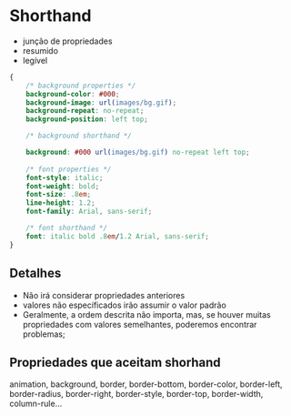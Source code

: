 # Shorthand

* junção de propriedades
* resumido
* legível

```css
{
    /* background properties */
    background-color: #000;
    background-image: url(images/bg.gif);
    background-repeat: no-repeat;
    background-position: left top;

    /* background shorthand */

    background: #000 url(images/bg.gif) no-repeat left top;
    
    /* font properties */
    font-style: italic;
    font-weight: bold;
    font-size: .8em;
    line-height: 1.2;
    font-family: Arial, sans-serif;

    /* font shorthand */
    font: italic bold .8em/1.2 Arial, sans-serif;
}
```

## Detalhes 

* Não irá considerar propriedades anteriores
* valores não específicados irão assumir o valor padrão
* Geralmente, a ordem descrita não importa, mas, se houver muitas propriedades com valores semelhantes, poderemos encontrar problemas;

## Propriedades que aceitam shorhand

animation, background, border, border-bottom, border-color, border-left, border-radius, border-right, border-style, border-top, border-width, column-rule...